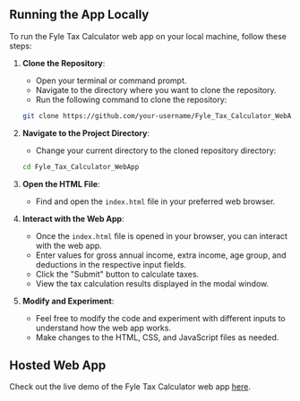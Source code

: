 
## Running the App Locally

To run the Fyle Tax Calculator web app on your local machine, follow these steps:

1. **Clone the Repository**: 
    - Open your terminal or command prompt.
    - Navigate to the directory where you want to clone the repository.
    - Run the following command to clone the repository:

    ```bash
    git clone https://github.com/your-username/Fyle_Tax_Calculator_WebApp.git
    ```

2. **Navigate to the Project Directory**:
    - Change your current directory to the cloned repository directory:

    ```bash
    cd Fyle_Tax_Calculator_WebApp
    ```

3. **Open the HTML File**:
    - Find and open the `index.html` file in your preferred web browser.

4. **Interact with the Web App**:
    - Once the `index.html` file is opened in your browser, you can interact with the web app.
    - Enter values for gross annual income, extra income, age group, and deductions in the respective input fields.
    - Click the "Submit" button to calculate taxes.
    - View the tax calculation results displayed in the modal window.

5. **Modify and Experiment**:
    - Feel free to modify the code and experiment with different inputs to understand how the web app works.
    - Make changes to the HTML, CSS, and JavaScript files as needed.

## Hosted Web App

Check out the live demo of the Fyle Tax Calculator web app [here](https://mounisha1204.github.io/FYLE_TAX_Calculator_WebApp/).

